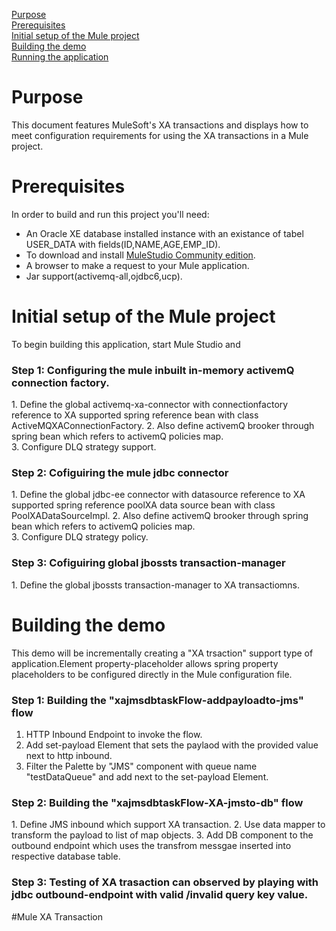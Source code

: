[Purpose](#purpose)  
[Prerequisites](#prerequisites)  
[Initial setup of the Mule project](#initial-setup-of-the-mule-project)  
[Building the demo](#building-the-demo)  
[Running the application](#running-the-application)  


Purpose
=======

This document features MuleSoft's XA transactions and displays how to meet configuration requirements for using the XA transactions in a Mule project.


Prerequisites
=============

In order to build and run this project you'll need:  

* An Oracle XE database installed instance with an existance of tabel USER_DATA with fields(ID,NAME,AGE,EMP_ID).
* To download and install [MuleStudio Community edition](http://www.mulesoft.org/download-mule-esb-community-edition).
* A browser to make a request to your Mule application.
* Jar support(activemq-all,ojdbc6,ucp).


Initial setup of the Mule project
=================================
To begin building this application, start Mule Studio and  

### Step 1: Configuring the mule inbuilt in-memory activemQ connection factory.

1. Define the global activemq-xa-connector  with connectionfactory reference to XA supported spring reference bean with class ActiveMQXAConnectionFactory.
2. Also define activemQ brooker through spring bean which refers to activemQ policies map.  
3. Configure DLQ strategy support.   

### Step 2: Cofiguiring the mule jdbc connector

1. Define the global jdbc-ee connector  with datasource reference to XA supported spring reference poolXA data source bean with class PoolXADataSourceImpl.
2. Also define activemQ brooker through spring bean which refers to activemQ policies map.  
3. Configure DLQ strategy policy.

### Step 3: Cofiguiring global jbossts transaction-manager

1. Define the global jbossts transaction-manager to XA transactiomns.



Building the demo
=================

This demo will be incrementally creating a "XA trsaction" support type of application.Element property-placeholder
allows spring property placeholders to be configured directly in the Mule configuration file.

### Step 1: Building the "xajmsdbtaskFlow-addpayloadto-jms" flow

1. HTTP Inbound Endpoint to invoke the flow.  
2. Add set-payload Element that sets the paylaod with the provided value next to http inbound.
3. Filter the Palette by "JMS" component with queue name "testDataQueue" and add next to the set-payload Element.  


### Step 2: Building the "xajmsdbtaskFlow-XA-jmsto-db" flow  

1. Define JMS inbound which support XA transaction.
2. Use data mapper to transform the payload to list of map objects.
3. Add DB component to the outbound endpoint which uses the transfrom messgae inserted into respective database table.



### Step 3: Testing of XA trasaction can observed by playing with jdbc outbound-endpoint with valid /invalid query key value.



#Mule XA Transaction
